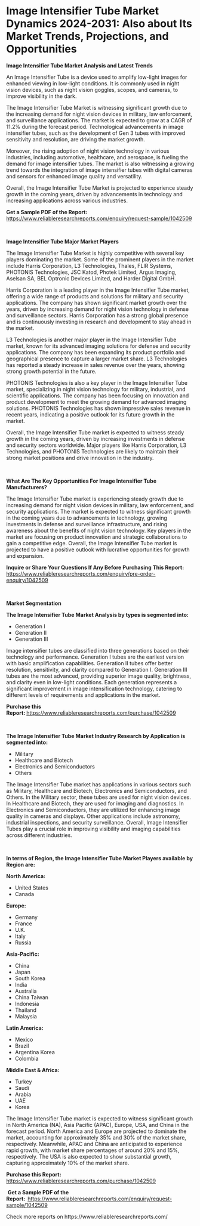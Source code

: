 <p><h1>Image Intensifier Tube Market Dynamics 2024-2031: Also about Its Market Trends, Projections, and Opportunities</h1></p><p><strong>Image Intensifier Tube Market Analysis and Latest Trends</strong></p>
<p><p>An Image Intensifier Tube is a device used to amplify low-light images for enhanced viewing in low-light conditions. It is commonly used in night vision devices, such as night vision goggles, scopes, and cameras, to improve visibility in the dark.</p><p>The Image Intensifier Tube Market is witnessing significant growth due to the increasing demand for night vision devices in military, law enforcement, and surveillance applications. The market is expected to grow at a CAGR of 11.2% during the forecast period. Technological advancements in image intensifier tubes, such as the development of Gen 3 tubes with improved sensitivity and resolution, are driving the market growth.</p><p>Moreover, the rising adoption of night vision technology in various industries, including automotive, healthcare, and aerospace, is fueling the demand for image intensifier tubes. The market is also witnessing a growing trend towards the integration of image intensifier tubes with digital cameras and sensors for enhanced image quality and versatility.</p><p>Overall, the Image Intensifier Tube Market is projected to experience steady growth in the coming years, driven by advancements in technology and increasing applications across various industries.</p></p>
<p><strong>Get a Sample PDF of the Report:&nbsp;</strong> <a href="https://www.reliableresearchreports.com/enquiry/request-sample/1042509">https://www.reliableresearchreports.com/enquiry/request-sample/1042509</a></p>
<p>&nbsp;</p>
<p><strong>Image Intensifier Tube Major Market Players</strong></p>
<p><p>The Image Intensifier Tube Market is highly competitive with several key players dominating the market. Some of the prominent players in the market include Harris Corporation, L3 Technologies, Thales, FLIR Systems, PHOTONIS Technologies, JSC Katod, Photek Limited, Argus Imaging, Aselsan SA, BEL Optronic Devices Limited, and Harder Digital GmbH.</p><p>Harris Corporation is a leading player in the Image Intensifier Tube market, offering a wide range of products and solutions for military and security applications. The company has shown significant market growth over the years, driven by increasing demand for night vision technology in defense and surveillance sectors. Harris Corporation has a strong global presence and is continuously investing in research and development to stay ahead in the market.</p><p>L3 Technologies is another major player in the Image Intensifier Tube market, known for its advanced imaging solutions for defense and security applications. The company has been expanding its product portfolio and geographical presence to capture a larger market share. L3 Technologies has reported a steady increase in sales revenue over the years, showing strong growth potential in the future.</p><p>PHOTONIS Technologies is also a key player in the Image Intensifier Tube market, specializing in night vision technology for military, industrial, and scientific applications. The company has been focusing on innovation and product development to meet the growing demand for advanced imaging solutions. PHOTONIS Technologies has shown impressive sales revenue in recent years, indicating a positive outlook for its future growth in the market.</p><p>Overall, the Image Intensifier Tube market is expected to witness steady growth in the coming years, driven by increasing investments in defense and security sectors worldwide. Major players like Harris Corporation, L3 Technologies, and PHOTONIS Technologies are likely to maintain their strong market positions and drive innovation in the industry.</p></p>
<p>&nbsp;</p>
<p><strong>What Are The Key Opportunities For Image Intensifier Tube Manufacturers?</strong></p>
<p><p>The Image Intensifier Tube market is experiencing steady growth due to increasing demand for night vision devices in military, law enforcement, and security applications. The market is expected to witness significant growth in the coming years due to advancements in technology, growing investments in defense and surveillance infrastructure, and rising awareness about the benefits of night vision technology. Key players in the market are focusing on product innovation and strategic collaborations to gain a competitive edge. Overall, the Image Intensifier Tube market is projected to have a positive outlook with lucrative opportunities for growth and expansion.</p></p>
<p><strong>Inquire or Share Your Questions If Any Before Purchasing This Report:</strong> <a href="https://www.reliableresearchreports.com/enquiry/pre-order-enquiry/1042509">https://www.reliableresearchreports.com/enquiry/pre-order-enquiry/1042509</a></p>
<p>&nbsp;</p>
<p><strong>Market Segmentation</strong></p>
<p><strong>The Image Intensifier Tube Market Analysis by types is segmented into:</strong></p>
<p><ul><li>Generation I</li><li>Generation II</li><li>Generation III</li></ul></p>
<p><p>Image intensifier tubes are classified into three generations based on their technology and performance. Generation I tubes are the earliest version with basic amplification capabilities. Generation II tubes offer better resolution, sensitivity, and clarity compared to Generation I. Generation III tubes are the most advanced, providing superior image quality, brightness, and clarity even in low-light conditions. Each generation represents a significant improvement in image intensification technology, catering to different levels of requirements and applications in the market.</p></p>
<p><strong>Purchase this Report:&nbsp;</strong><a href="https://www.reliableresearchreports.com/purchase/1042509">https://www.reliableresearchreports.com/purchase/1042509</a></p>
<p>&nbsp;</p>
<p><strong>The Image Intensifier Tube Market Industry Research by Application is segmented into:</strong></p>
<p><ul><li>Military</li><li>Healthcare and Biotech</li><li>Electronics and Semiconductors</li><li>Others</li></ul></p>
<p><p>The Image Intensifier Tube market has applications in various sectors such as Military, Healthcare and Biotech, Electronics and Semiconductors, and Others. In the Military sector, these tubes are used for night vision devices. In Healthcare and Biotech, they are used for imaging and diagnostics. In Electronics and Semiconductors, they are utilized for enhancing image quality in cameras and displays. Other applications include astronomy, industrial inspections, and security surveillance. Overall, Image Intensifier Tubes play a crucial role in improving visibility and imaging capabilities across different industries.</p></p>
<p>&nbsp;</p>
<p><strong>In terms of Region, the Image Intensifier Tube Market Players available by Region are:</strong></p>
<p>
    <p> <strong> North America: </strong>
        <ul>
            <li>United States</li>
            <li>Canada</li>
        </ul>
        </p> 
    <p> <strong> Europe: </strong>
        <ul>
            <li>Germany</li>
            <li>France</li>
            <li>U.K.</li>
            <li>Italy</li>
            <li>Russia</li>
        </ul>
        </p> 
    <p> <strong> Asia-Pacific: </strong>
        <ul>
            <li>China</li>
            <li>Japan</li>
            <li>South Korea</li>
            <li>India</li>
            <li>Australia</li>
            <li>China Taiwan</li>
            <li>Indonesia</li>
            <li>Thailand</li>
            <li>Malaysia</li>
        </ul>
        </p> 
    <p> <strong> Latin America: </strong>
        <ul>
            <li>Mexico</li>
            <li>Brazil</li>
            <li>Argentina Korea</li>
            <li>Colombia</li>
        </ul>
        </p> 
    <p> <strong> Middle East & Africa: </strong>
        <ul>
            <li>Turkey</li>
            <li>Saudi</li>
            <li>Arabia</li>
            <li>UAE</li>
            <li>Korea</li>
        </ul>
    </p>
    </p>
<p><p>The Image Intensifier Tube market is expected to witness significant growth in North America (NA), Asia Pacific (APAC), Europe, USA, and China in the forecast period. North America and Europe are projected to dominate the market, accounting for approximately 35% and 30% of the market share, respectively. Meanwhile, APAC and China are anticipated to experience rapid growth, with market share percentages of around 20% and 15%, respectively. The USA is also expected to show substantial growth, capturing approximately 10% of the market share.</p></p>
<p><strong>Purchase this Report: </strong><a href="https://www.reliableresearchreports.com/purchase/1042509">https://www.reliableresearchreports.com/purchase/1042509</a></p>
<p>&nbsp;<strong>Get a Sample PDF of the Report:&nbsp;&nbsp;</strong><a href="https://www.reliableresearchreports.com/enquiry/request-sample/1042509">https://www.reliableresearchreports.com/enquiry/request-sample/1042509</a></p>
<p><strong></strong></p>
<p>Check more reports on https://www.reliableresearchreports.com/</p>
